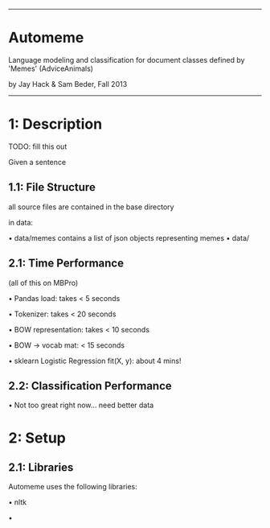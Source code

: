 -----------------------------------------------------

Automeme
========
Language modeling and classification for document 
classes defined by 'Memes' (AdviceAnimals)

by Jay Hack & Sam Beder, Fall 2013


-----------------------------------------------------

1: Description
==============

TODO: fill this out

Given a sentence

1.1: File Structure
-------------------

all source files are contained in the base directory

in data:

• data/memes contains a list of json objects representing
memes
• data/

2.1: Time Performance
---------------------
(all of this on MBPro)

• Pandas load: takes < 5 seconds

• Tokenizer: takes < 20 seconds

• BOW representation: takes < 10 seconds

• BOW -> vocab mat: < 15 seconds

• sklearn Logistic Regression fit(X, y): about 4 mins!

2.2: Classification Performance
-------------------------------

• Not too great right now... need better data

2: Setup
========

2.1: Libraries
--------------

Automeme uses the following libraries:

• nltk

• 

